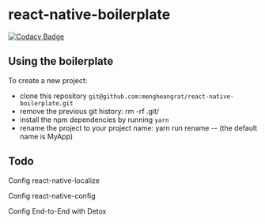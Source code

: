 # react-native-boilerplate

[![Codacy Badge](https://api.codacy.com/project/badge/Grade/1ca9724768c5406e8c2a0b7cf7ffc2dd)](https://www.codacy.com/manual/mengheangrat/react-native-boilerplate?utm_source=github.com&utm_medium=referral&utm_content=mengheangrat/react-native-boilerplate&utm_campaign=Badge_Grade)

## Using the boilerplate

To create a new project:

- clone this repository `git@github.com:mengheangrat/react-native-boilerplate.git`
- remove the previous git history: rm -rf .git/
- install the npm dependencies by running `yarn`
- rename the project to your project name: yarn run rename -- <YourProjectName> (the default name is MyApp)

## Todo

<p>Config react-native-localize</p>
<p>Config react-native-config</p>
<p>Config End-to-End with Detox</p>
